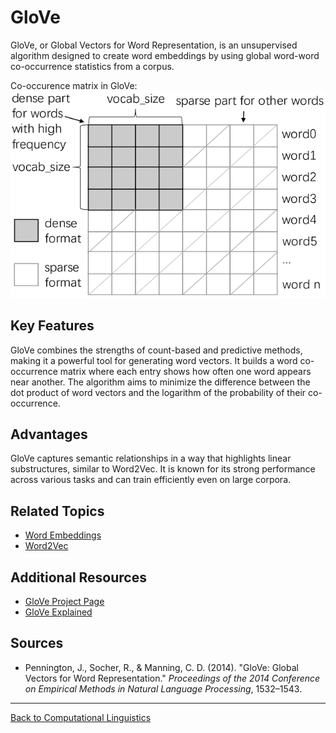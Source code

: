 # GloVe

GloVe, or Global Vectors for Word Representation, is an unsupervised algorithm designed to create word embeddings by using global word-word co-occurrence statistics from a corpus.

Co-occurence matrix in GloVe:  
![glove](../../../../assets/glove.png)

## Key Features

GloVe combines the strengths of count-based and predictive methods, making it a powerful tool for generating word vectors. It builds a word co-occurrence matrix where each entry shows how often one word appears near another. The algorithm aims to minimize the difference between the dot product of word vectors and the logarithm of the probability of their co-occurrence.

## Advantages

GloVe captures semantic relationships in a way that highlights linear substructures, similar to Word2Vec. It is known for its strong performance across various tasks and can train efficiently even on large corpora.

## Related Topics

- [Word Embeddings](Word-Embeddings.md)
- [Word2Vec](Word2Vec.md)

## Additional Resources

- [GloVe Project Page](https://nlp.stanford.edu/projects/glove/)
- [GloVe Explained](https://medium.com/@sonicboom8/glove-global-vectors-for-word-representation-5a262012210d)

## Sources

- Pennington, J., Socher, R., & Manning, C. D. (2014). "GloVe: Global Vectors for Word Representation." *Proceedings of the 2014 Conference on Empirical Methods in Natural Language Processing*, 1532–1543.

---

[Back to Computational Linguistics](../README.md)
